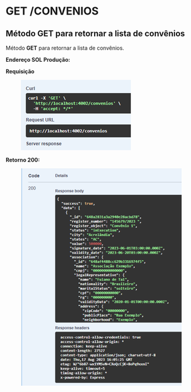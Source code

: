 # GET /CONVENIOS

## Método GET para retornar a lista de convênios

Método **GET** para retornar a lista de convênios.

**Endereço SOL Produção:**&#x20;

**Requisição**

<figure><img src="../../.gitbook/assets/Screenshot_14.png" alt=""><figcaption></figcaption></figure>

**Retorno 200:**

<figure><img src="../../.gitbook/assets/Screenshot_1 (1).png" alt=""><figcaption></figcaption></figure>
